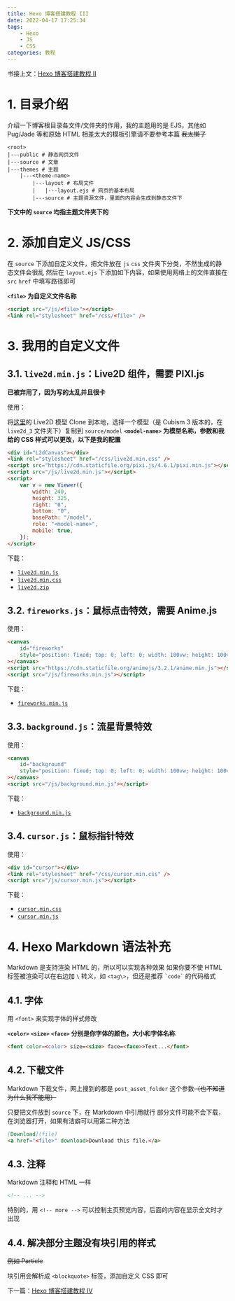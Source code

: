 ```yaml
---
title: Hexo 博客搭建教程 III
date: 2022-04-17 17:25:34
tags:
    - Hexo
    - JS
    - CSS
categories: 教程
---
```


书接上文：[Hexo 博客搭建教程 II](/2022/04/17/hexo-blog-2)

<!-- more -->

# 1. 目录介绍

介绍一下博客根目录各文件/文件夹的作用，我的主题用的是 EJS，其他如 Pug/Jade 等和原始 HTML 相差太大的模板引擎请不要参考本篇 ~~我太懒了~~

```
<root>
|---public # 静态网页文件
|---source # 文章
|---themes # 主题
    |---<theme-name>
        |---layout # 布局文件
        |   |---layout.ejs # 网页的基本布局
        |---source # 主题资源文件，里面的内容会生成到静态文件下
```

**下文中的 `source` 均指主题文件夹下的**

# 2. 添加自定义 JS/CSS

在 `source` 下添加自定义文件，把文件放在 `js` `css` 文件夹下分类，不然生成的静态文件会很乱
然后在 `layout.ejs` 下添加如下内容，如果使用网络上的文件直接在 `src` `href` 中填写路径即可

**`<file>` 为自定义文件名称**

```html
<script src="/js/<file>"></script>
<link rel="stylesheet" href="/css/<file>" />
```

# 3. 我用的自定义文件

## 3.1. `live2d.min.js`：Live2D 组件，需要 PIXI.js

**已被弃用了，因为写的太乱并且很卡**

使用：

将[这里](https://github.com/imuncle/live2d)的 Live2D 模型 Clone 到本地，选择一个模型（是 Cubism 3 版本的，在 `live2d_3` 文件夹下）复制到 `source/model`
**`<model-name>` 为模型名称，参数和我给的 CSS 样式可以更改，以下是我的配置**

```html
<div id="L2dCanvas"></div>
<link rel="stylesheet" href="/css/live2d.min.css" />
<script src="https://cdn.staticfile.org/pixi.js/4.6.1/pixi.min.js"></script>
<script src="/js/live2d.min.js"></script>
<script>
    var v = new Viewer({
        width: 240,
        height: 325,
        right: "0",
        bottom: "0",
        basePath: "/model",
        role: "<model-name>",
        mobile: true,
    });
</script>
```

下载：

-   [`live2d.min.js`](https://static-argvchs.netlify.app/js/live2d.min.js)
-   [`live2d.min.css`](https://static-argvchs.netlify.app/css/live2d.min.css)
-   [`live2d.zip`](https://static-argvchs.netlify.app/assets/model.zip)

## 3.2. `fireworks.js`：鼠标点击特效，需要 Anime.js

使用：

```html
<canvas
    id="fireworks"
    style="position: fixed; top: 0; left: 0; width: 100vw; height: 100vh; pointer-events: none; z-index: 32767"
></canvas>
<script src="https://cdn.staticfile.org/animejs/3.2.1/anime.min.js"></script>
<script src="/js/fireworks.min.js"></script>
```

下载：

-   [`fireworks.min.js`](https://static-argvchs.netlify.app/js/fireworks.min.js)

## 3.3. `background.js`：流星背景特效

使用：

```html
<canvas
    id="background"
    style="position: fixed; top: 0; left: 0; width: 100vw; height: 100vh; pointer-events: none; z-index: -1"
></canvas>
<script src="/js/background.min.js"></script>
```

下载：

-   [`background.min.js`](https://static-argvchs.netlify.app/js/background.min.js)

## 3.4. `cursor.js`：鼠标指针特效

使用：

```html
<div id="cursor"></div>
<link rel="stylesheet" href="/css/cursor.min.css" />
<script src="/js/cursor.min.js"></script>
```

下载：

-   [`cursor.min.css`](https://static-argvchs.netlify.app/css/cursor.min.css)
-   [`cursor.min.js`](https://static-argvchs.netlify.app/js/cursor.min.js)

# 4. Hexo Markdown 语法补充

Markdown 是支持渲染 HTML 的，所以可以实现各种效果
如果你要不使 HTML 标签被渲染可以在右边加 `\` 转义，如 `<tag\>`，但还是推荐 `` `code` `` 的代码格式

## 4.1. 字体

用 `<font>` 来实现字体的样式修改

**`<color>` `<size>` `<face>` 分别是你字体的颜色，大小和字体名称**

```markdown
<font color=<color> size=<size> face=<face>>Text...</font>
```

## 4.2. 下载文件

Markdown 下载文件，网上搜到的都是 `post_asset_folder` 这个参数~~（也不知道为什么我不能用）~~

只要把文件放到 `source` 下，在 Markdown 中引用就行
部分文件可能不会下载，在浏览器打开，如果有洁癖可以用第二种方法

```markdown
[Download](file)
<a href="<file>" download>Download this file.</a>
```

## 4.3. 注释

Markdown 注释和 HTML 一样

```markdown
<!-- ... -->
```

特别的，用 `<!-- more -->` 可以控制主页预览内容，后面的内容在显示全文时才出现

## 4.4. 解决部分主题没有块引用的样式

~~例如 Particle~~

块引用会解析成 `<blockquote>` 标签，添加自定义 CSS 即可

下一篇：[Hexo 博客搭建教程 IV](/2022/04/17/hexo-blog-4)
